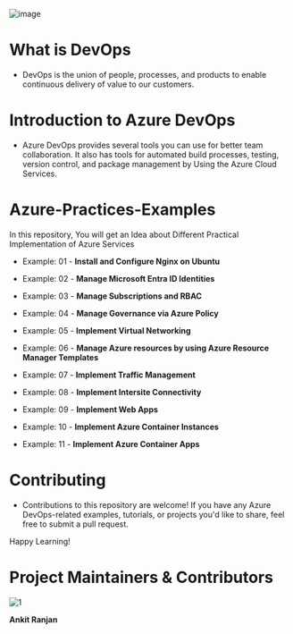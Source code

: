 ![image](https://github.com/ankitnewjobs/Azure-Practices-Examples/assets/154872782/70bf12f4-761c-4372-a520-1e3dff191799)

# What is DevOps

- DevOps is the union of people, processes, and products to enable continuous delivery of value to our customers.

# Introduction to  Azure DevOps

- Azure DevOps provides several tools you can use for better team collaboration. It also has tools for automated build processes, testing, version control, and package management by Using the Azure Cloud Services.

# Azure-Practices-Examples

In this repository,  You will get an Idea about Different Practical Implementation of Azure Services

- Example: 01 - **Install and Configure Nginx on Ubuntu**

- Example: 02 - **Manage Microsoft Entra ID Identities**

- Example: 03 - **Manage Subscriptions and RBAC**

- Example: 04 - **Manage Governance via Azure Policy**

- Example: 05 - **Implement Virtual Networking**

- Example: 06 - **Manage Azure resources by using Azure Resource Manager Templates**

- Example: 07 - **Implement Traffic Management**

- Example: 08 - **Implement Intersite Connectivity**

- Example: 09 - **Implement Web Apps**

- Example: 10 - **Implement Azure Container Instances**

- Example: 11 - **Implement Azure Container Apps**

# Contributing

- Contributions to this repository are welcome! If you have any Azure DevOps-related examples, tutorials, or projects you'd like to share, feel free to submit a pull request.

Happy Learning!

# Project Maintainers & Contributors

![1](https://github.com/ankitnewjobs/Azure-Practices-Examples/assets/154872782/0eb590e7-50e0-49f0-9439-77537cde2b8b)

**Ankit Ranjan**
